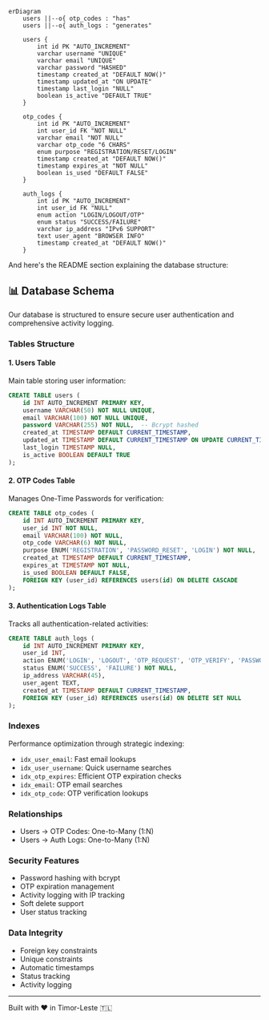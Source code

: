 ```mermaid
erDiagram
    users ||--o{ otp_codes : "has"
    users ||--o{ auth_logs : "generates"

    users {
        int id PK "AUTO_INCREMENT"
        varchar username "UNIQUE"
        varchar email "UNIQUE"
        varchar password "HASHED"
        timestamp created_at "DEFAULT NOW()"
        timestamp updated_at "ON UPDATE"
        timestamp last_login "NULL"
        boolean is_active "DEFAULT TRUE"
    }

    otp_codes {
        int id PK "AUTO_INCREMENT"
        int user_id FK "NOT NULL"
        varchar email "NOT NULL"
        varchar otp_code "6 CHARS"
        enum purpose "REGISTRATION/RESET/LOGIN"
        timestamp created_at "DEFAULT NOW()"
        timestamp expires_at "NOT NULL"
        boolean is_used "DEFAULT FALSE"
    }

    auth_logs {
        int id PK "AUTO_INCREMENT"
        int user_id FK "NULL"
        enum action "LOGIN/LOGOUT/OTP"
        enum status "SUCCESS/FAILURE"
        varchar ip_address "IPv6 SUPPORT"
        text user_agent "BROWSER INFO"
        timestamp created_at "DEFAULT NOW()"
    }
```

And here's the README section explaining the database structure:

## 📊 Database Schema

Our database is structured to ensure secure user authentication and comprehensive activity logging.

### Tables Structure

#### 1. Users Table

Main table storing user information:

```sql
CREATE TABLE users (
    id INT AUTO_INCREMENT PRIMARY KEY,
    username VARCHAR(50) NOT NULL UNIQUE,
    email VARCHAR(100) NOT NULL UNIQUE,
    password VARCHAR(255) NOT NULL,  -- Bcrypt hashed
    created_at TIMESTAMP DEFAULT CURRENT_TIMESTAMP,
    updated_at TIMESTAMP DEFAULT CURRENT_TIMESTAMP ON UPDATE CURRENT_TIMESTAMP,
    last_login TIMESTAMP NULL,
    is_active BOOLEAN DEFAULT TRUE
);
```

#### 2. OTP Codes Table

Manages One-Time Passwords for verification:

```sql
CREATE TABLE otp_codes (
    id INT AUTO_INCREMENT PRIMARY KEY,
    user_id INT NOT NULL,
    email VARCHAR(100) NOT NULL,
    otp_code VARCHAR(6) NOT NULL,
    purpose ENUM('REGISTRATION', 'PASSWORD_RESET', 'LOGIN') NOT NULL,
    created_at TIMESTAMP DEFAULT CURRENT_TIMESTAMP,
    expires_at TIMESTAMP NOT NULL,
    is_used BOOLEAN DEFAULT FALSE,
    FOREIGN KEY (user_id) REFERENCES users(id) ON DELETE CASCADE
);
```

#### 3. Authentication Logs Table

Tracks all authentication-related activities:

```sql
CREATE TABLE auth_logs (
    id INT AUTO_INCREMENT PRIMARY KEY,
    user_id INT,
    action ENUM('LOGIN', 'LOGOUT', 'OTP_REQUEST', 'OTP_VERIFY', 'PASSWORD_RESET') NOT NULL,
    status ENUM('SUCCESS', 'FAILURE') NOT NULL,
    ip_address VARCHAR(45),
    user_agent TEXT,
    created_at TIMESTAMP DEFAULT CURRENT_TIMESTAMP,
    FOREIGN KEY (user_id) REFERENCES users(id) ON DELETE SET NULL
);
```

### Indexes

Performance optimization through strategic indexing:

- `idx_user_email`: Fast email lookups
- `idx_user_username`: Quick username searches
- `idx_otp_expires`: Efficient OTP expiration checks
- `idx_email`: OTP email searches
- `idx_otp_code`: OTP verification lookups

### Relationships

- Users → OTP Codes: One-to-Many (1:N)
- Users → Auth Logs: One-to-Many (1:N)

### Security Features

- Password hashing with bcrypt
- OTP expiration management
- Activity logging with IP tracking
- Soft delete support
- User status tracking

### Data Integrity

- Foreign key constraints
- Unique constraints
- Automatic timestamps
- Status tracking
- Activity logging

---

Built with ❤️ in Timor-Leste 🇹🇱
